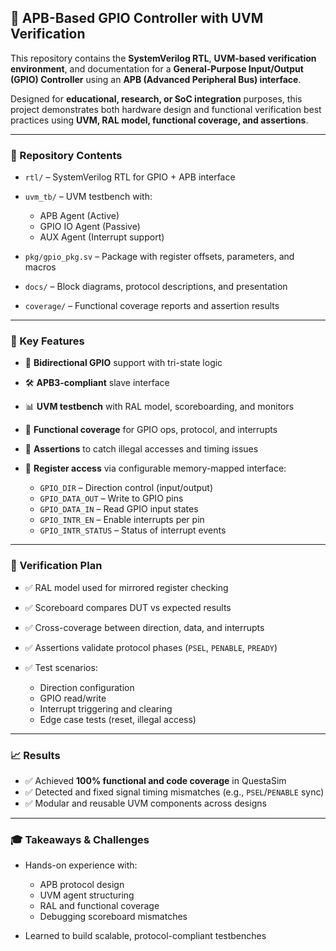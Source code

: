 
## 🚀 APB-Based GPIO Controller with UVM Verification

This repository contains the **SystemVerilog RTL**, **UVM-based verification environment**, and documentation for a **General-Purpose Input/Output (GPIO) Controller** using an **APB (Advanced Peripheral Bus) interface**.

Designed for **educational, research, or SoC integration** purposes, this project demonstrates both hardware design and functional verification best practices using **UVM, RAL model, functional coverage, and assertions**.

---

### 📂 Repository Contents

* `rtl/` – SystemVerilog RTL for GPIO + APB interface
* `uvm_tb/` – UVM testbench with:

  * APB Agent (Active)
  * GPIO IO Agent (Passive)
  * AUX Agent (Interrupt support)
* `pkg/gpio_pkg.sv` – Package with register offsets, parameters, and macros
* `docs/` – Block diagrams, protocol descriptions, and presentation
* `coverage/` – Functional coverage reports and assertion results

---

### 📌 Key Features

* 🔁 **Bidirectional GPIO** support with tri-state logic
* 🛠️ **APB3-compliant** slave interface
* 📊 **UVM testbench** with RAL model, scoreboarding, and monitors
* 🔎 **Functional coverage** for GPIO ops, protocol, and interrupts
* 🧠 **Assertions** to catch illegal accesses and timing issues
* 🧰 **Register access** via configurable memory-mapped interface:

  * `GPIO_DIR` – Direction control (input/output)
  * `GPIO_DATA_OUT` – Write to GPIO pins
  * `GPIO_DATA_IN` – Read GPIO input states
  * `GPIO_INTR_EN` – Enable interrupts per pin
  * `GPIO_INTR_STATUS` – Status of interrupt events

---

### 🧪 Verification Plan

* ✅ RAL model used for mirrored register checking
* ✅ Scoreboard compares DUT vs expected results
* ✅ Cross-coverage between direction, data, and interrupts
* ✅ Assertions validate protocol phases (`PSEL`, `PENABLE`, `PREADY`)
* ✅ Test scenarios:

  * Direction configuration
  * GPIO read/write
  * Interrupt triggering and clearing
  * Edge case tests (reset, illegal access)

---

### 📈 Results

* ✅ Achieved **100% functional and code coverage** in QuestaSim
* ✅ Detected and fixed signal timing mismatches (e.g., `PSEL`/`PENABLE` sync)
* ✅ Modular and reusable UVM components across designs

---

### 🎓 Takeaways & Challenges

* Hands-on experience with:

  * APB protocol design
  * UVM agent structuring
  * RAL and functional coverage
  * Debugging scoreboard mismatches
* Learned to build scalable, protocol-compliant testbenches


